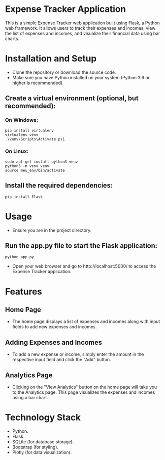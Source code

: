 # Expense Tracker Application
This is a simple Expense Tracker web application built using Flask, a Python web framework. It allows users to track their expenses and incomes, view the list of expenses and incomes, and visualize their financial data using bar charts.

# Installation and Setup
- Clone the repository or download the source code.
- Make sure you have Python installed on your system (Python 3.6 or higher is recommended).

## Create a virtual environment (optional, but recommended):
### On Windows:
    pip install virtualenv
    virtualenv venv
    .\venv\Scripts\Activate.ps1

### On Linux:
    sudo apt-get install python3-venv
    python3 -m venv venv
    source meu_env/bin/activate

## Install the required dependencies:
    pip install Flask

# Usage
- Ensure you are in the project directory.
## Run the app.py file to start the Flask application:
    python app.py
- Open your web browser and go to http://localhost:5000/ to access the Expense Tracker application.

# Features
## Home Page
- The home page displays a list of expenses and incomes along with input fields to add new expenses and incomes.

## Adding Expenses and Incomes
- To add a new expense or income, simply enter the amount in the respective input field and click the "Add" button.

## Analytics Page
- Clicking on the "View Analytics" button on the home page will take you to the Analytics page. This page visualizes the expenses and incomes using a bar chart.

# Technology Stack
- Python.
- Flask.
- SQLite (for database storage).
- Bootstrap (for styling).
- Plotly (for data visualization).
